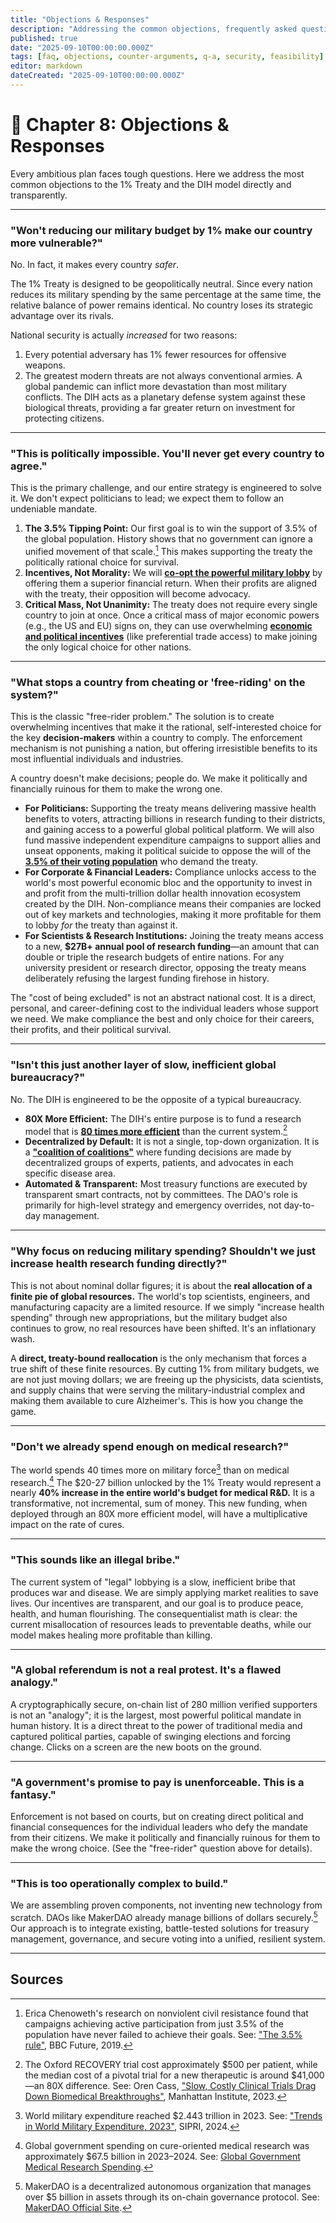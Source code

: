 ```yaml
---
title: "Objections & Responses"
description: "Addressing the common objections, frequently asked questions, and critical counter-arguments to the DIH and 1% Treaty proposal."
published: true
date: "2025-09-10T00:00:00.000Z"
tags: [faq, objections, counter-arguments, q-a, security, feasibility]
editor: markdown
dateCreated: "2025-09-10T00:00:00.000Z"
---
```


# 📖 Chapter 8: Objections & Responses

Every ambitious plan faces tough questions. Here we address the most common objections to the 1% Treaty and the DIH model directly and transparently.

---

### **"Won't reducing our military budget by 1% make our country more vulnerable?"**

No. In fact, it makes every country _safer_.

The 1% Treaty is designed to be geopolitically neutral. Since every nation reduces its military spending by the same percentage at the same time, the relative balance of power remains identical. No country loses its strategic advantage over its rivals.

National security is actually _increased_ for two reasons:

1.  Every potential adversary has 1% fewer resources for offensive weapons.
2.  The greatest modern threats are not always conventional armies. A global pandemic can inflict more devastation than most military conflicts. The DIH acts as a planetary defense system against these biological threats, providing a far greater return on investment for protecting citizens.

---

### **"This is politically impossible. You'll never get every country to agree."**

This is the primary challenge, and our entire strategy is engineered to solve it. We don't expect politicians to lead; we expect them to follow an undeniable mandate.

1.  **The 3.5% Tipping Point:** Our first goal is to win the support of 3.5% of the global population. History shows that no government can ignore a unified movement of that scale.[^1] This makes supporting the treaty the politically rational choice for survival.
2.  **Incentives, Not Morality:** We will **[co-opt the powerful military lobby](./strategy.md)** by offering them a superior financial return. When their profits are aligned with the treaty, their opposition will become advocacy.
3.  **Critical Mass, Not Unanimity:** The treaty does not require every single country to join at once. Once a critical mass of major economic powers (e.g., the US and EU) signs on, they can use overwhelming **[economic and political incentives](./strategy.md)** (like preferential trade access) to make joining the only logical choice for other nations.

---

### **"What stops a country from cheating or 'free-riding' on the system?"**

This is the classic "free-rider problem." The solution is to create overwhelming incentives that make it the rational, self-interested choice for the key **decision-makers** within a country to comply. The enforcement mechanism is not punishing a nation, but offering irresistible benefits to its most influential individuals and industries.

A country doesn't make decisions; people do. We make it politically and financially ruinous for them to make the wrong one.

- **For Politicians:** Supporting the treaty means delivering massive health benefits to voters, attracting billions in research funding to their districts, and gaining access to a powerful global political platform. We will also fund massive independent expenditure campaigns to support allies and unseat opponents, making it political suicide to oppose the will of the **[3.5% of their voting population](./strategy.md)** who demand the treaty.
- **For Corporate & Financial Leaders:** Compliance unlocks access to the world's most powerful economic bloc and the opportunity to invest in and profit from the multi-trillion dollar health innovation ecosystem created by the DIH. Non-compliance means their companies are locked out of key markets and technologies, making it more profitable for them to lobby _for_ the treaty than against it.
- **For Scientists & Research Institutions:** Joining the treaty means access to a new, **$27B+ annual pool of research funding**—an amount that can double or triple the research budgets of entire nations. For any university president or research director, opposing the treaty means deliberately refusing the largest funding firehose in history.

The "cost of being excluded" is not an abstract national cost. It is a direct, personal, and career-defining cost to the individual leaders whose support we need. We make compliance the best and only choice for their careers, their profits, and their political survival.

---

### **"Isn't this just another layer of slow, inefficient global bureaucracy?"**

No. The DIH is engineered to be the opposite of a typical bureaucracy.

- **80X More Efficient:** The DIH's entire purpose is to fund a research model that is **[80 times more efficient](./proof.md)** than the current system.[^2]
- **Decentralized by Default:** It is not a single, top-down organization. It is a **["coalition of coalitions"](./legal.md)** where funding decisions are made by decentralized groups of experts, patients, and advocates in each specific disease area.
- **Automated & Transparent:** Most treasury functions are executed by transparent smart contracts, not by committees. The DAO's role is primarily for high-level strategy and emergency overrides, not day-to-day management.

---

### **"Why focus on reducing military spending? Shouldn't we just increase health research funding directly?"**

This is not about nominal dollar figures; it is about the **real allocation of a finite pie of global resources.** The world's top scientists, engineers, and manufacturing capacity are a limited resource. If we simply "increase health spending" through new appropriations, but the military budget also continues to grow, no real resources have been shifted. It's an inflationary wash.

A **direct, treaty-bound reallocation** is the only mechanism that forces a true shift of these finite resources. By cutting 1% from military budgets, we are not just moving dollars; we are freeing up the physicists, data scientists, and supply chains that were serving the military-industrial complex and making them available to cure Alzheimer's. This is how you change the game.

---

### **"Don't we already spend enough on medical research?"**

The world spends 40 times more on military force[^3] than on medical research.[^4] The $20-27 billion unlocked by the 1% Treaty would represent a nearly **40% increase in the entire world's budget for medical R&D.** It is a transformative, not incremental, sum of money. This new funding, when deployed through an 80X more efficient model, will have a multiplicative impact on the rate of cures.

---

### **"This sounds like an illegal bribe."**

The current system of "legal" lobbying is a slow, inefficient bribe that produces war and disease. We are simply applying market realities to save lives. Our incentives are transparent, and our goal is to produce peace, health, and human flourishing. The consequentialist math is clear: the current misallocation of resources leads to preventable deaths, while our model makes healing more profitable than killing.

---

### **"A global referendum is not a real protest. It's a flawed analogy."**

A cryptographically secure, on-chain list of 280 million verified supporters is not an "analogy"; it is the largest, most powerful political mandate in human history. It is a direct threat to the power of traditional media and captured political parties, capable of swinging elections and forcing change. Clicks on a screen are the new boots on the ground.

---

### **"A government's promise to pay is unenforceable. This is a fantasy."**

Enforcement is not based on courts, but on creating direct political and financial consequences for the individual leaders who defy the mandate from their citizens. We make it politically and financially ruinous for them to make the wrong choice. (See the "free-rider" question above for details).

---

### **"This is too operationally complex to build."**

We are assembling proven components, not inventing new technology from scratch. DAOs like MakerDAO already manage billions of dollars securely.[^5] Our approach is to integrate existing, battle-tested solutions for treasury management, governance, and secure voting into a unified, resilient system.

---

## Sources

[^1]: Erica Chenoweth's research on nonviolent civil resistance found that campaigns achieving active participation from just 3.5% of the population have never failed to achieve their goals. See: ["The 3.5% rule"](https://www.bbc.com/future/article/20190513-it-only-takes-35-of-people-to-change-the-world), BBC Future, 2019.

[^2]: The Oxford RECOVERY trial cost approximately $500 per patient, while the median cost of a pivotal trial for a new therapeutic is around $41,000—an 80X difference. See: Oren Cass, ["Slow, Costly Clinical Trials Drag Down Biomedical Breakthroughs"](https://manhattan.institute/article/slow-costly-clinical-trials-drag-down-biomedical-breakthroughs), Manhattan Institute, 2023.

[^3]: World military expenditure reached $2.443 trillion in 2023. See: ["Trends in World Military Expenditure, 2023"](https://www.sipri.org/publications/2024/sipri-fact-sheets/trends-world-military-expenditure-2023), SIPRI, 2024.

[^4]: Global government spending on cure-oriented medical research was approximately $67.5 billion in 2023–2024. See: [Global Government Medical Research Spending](./reference/global-government-medical-research-spending.md).

[^5]: MakerDAO is a decentralized autonomous organization that manages over $5 billion in assets through its on-chain governance protocol. See: [MakerDAO Official Site](https://makerdao.com).
